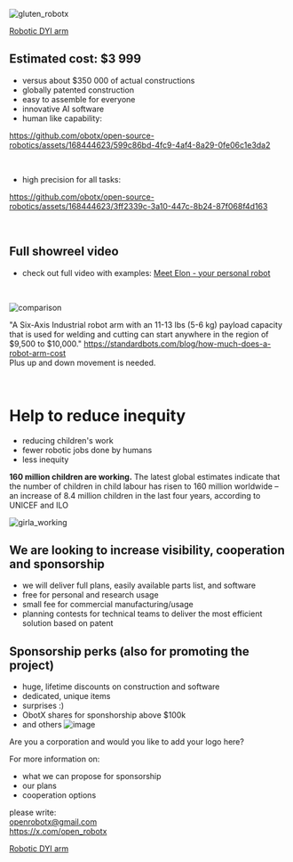 ![gluten_robotx](https://github.com/obotx/open-source-robotics/assets/168444623/459bbd07-60bb-4f64-9e7e-851b94eba2c6)

[Robotic DYI arm](https://github.com/obotx/diy-robot-arm)

## Estimated cost: $3 999
- versus about $350 000 of actual constructions
- globally patented construction
- easy to assemble for everyone
- innovative AI software
- human like capability:

https://github.com/obotx/open-source-robotics/assets/168444623/599c86bd-4fc9-4af4-8a29-0fe06c1e3da2


</br>

- high precision for all tasks:

https://github.com/obotx/open-source-robotics/assets/168444623/3ff2339c-3a10-447c-8b24-87f068f4d163


</br>

## Full showreel video

- check out full video with examples:
[Meet Elon - your personal robot](https://youtu.be/cr1q8plvLYg?si=vdiGiE9ikF4Jr6Cg)

</br>

![comparison](https://github.com/obotx/open-source-robotics/assets/168444623/17c5eddd-0c68-4fce-ade2-c18132797d5d)


"A Six-Axis Industrial robot arm with an 11-13 lbs (5-6 kg) payload capacity that is used for welding and cutting can start anywhere in the region of $9,500 to $10,000."
https://standardbots.com/blog/how-much-does-a-robot-arm-cost
</br>Plus up and down movement is needed.

</br>

# Help to reduce inequity

- reducing children's work
- fewer robotic jobs done by humans
- less inequity

**160 million children are working.** 
The latest global estimates indicate that the number of children in child labour has risen to 160 million worldwide – an increase of 8.4 million children in the last four years, according to UNICEF and ILO

![girla_working](https://github.com/obotx/open-source-robotics/assets/168444623/be746a09-8798-42ab-a7c6-2ea2503d6184)


## We are looking to increase visibility, cooperation and sponsorship
- we will deliver full plans, easily available parts list, and software
- free for personal and research usage
- small fee for commercial manufacturing/usage
- planning contests for technical teams to deliver the most efficient solution based on patent

## Sponsorship perks (also for promoting the project)
- huge, lifetime discounts on construction and software
- dedicated, unique items
- surprises :)
- ObotX shares for sponshorship above $100k
- and others
![image](https://github.com/user-attachments/assets/664651f7-27b4-443a-8528-00bfb1aa0620)


Are you a corporation and would you like to add your logo here? 

For more information on:
- what we can propose for sponsorship
- our plans
- cooperation options
 
please write: <br> openrobotx@gmail.com </br> https://x.com/open_robotx

[Robotic DYI arm](https://github.com/obotx/diy-robot-arm)

